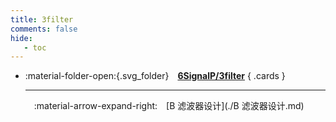 ```yaml
---
title: 3filter
comments: false
hide:
   - toc
---
```


<div class="grid cards index-info" markdown>

-   :material-folder-open:{.svg_folder}&emsp;__[6SignalP/3filter](./index.md)__
{ .cards }

	---

	&emsp;:material-arrow-expand-right:&emsp;[B 滤波器设计](./B 滤波器设计.md)

</div>